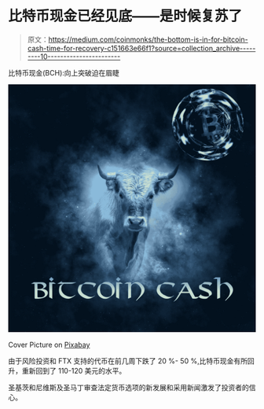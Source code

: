 # 比特币现金已经见底——是时候复苏了

> 原文：<https://medium.com/coinmonks/the-bottom-is-in-for-bitcoin-cash-time-for-recovery-c151663e66f1?source=collection_archive---------10----------------------->

比特币现金(BCH):向上突破迫在眉睫

![](img/1615e94d79a80d3bce47fbc41c114253.png)

Cover Picture on [Pixabay](https://pixabay.com/illustrations/horoscope-astrology-zodiac-bull-639127/)

由于风险投资和 FTX 支持的代币在前几周下跌了 20 %- 50 %,比特币现金有所回升，重新回到了 110-120 美元的水平。

圣基茨和尼维斯及圣马丁审查法定货币选项的新发展和采用新闻激发了投资者的信心。